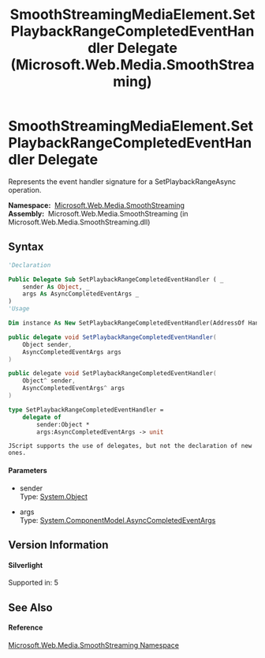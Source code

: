 ﻿---
title: SmoothStreamingMediaElement.SetPlaybackRangeCompletedEventHandler Delegate (Microsoft.Web.Media.SmoothStreaming)
TOCTitle: SmoothStreamingMediaElement.SetPlaybackRangeCompletedEventHandler Delegate
ms:assetid: T:Microsoft.Web.Media.SmoothStreaming.SmoothStreamingMediaElement.SetPlaybackRangeCompletedEventHandler
ms:mtpsurl: https://msdn.microsoft.com/en-us/library/microsoft.web.media.smoothstreaming.smoothstreamingmediaelement.setplaybackrangecompletedeventhandler(v=VS.95)
ms:contentKeyID: 46307961
ms.date: 05/31/2012
mtps_version: v=VS.95
f1_keywords:
- Microsoft.Web.Media.SmoothStreaming.SmoothStreamingMediaElement.SetPlaybackRangeCompletedEventHandler
dev_langs:
- CSharp
- JScript
- VB
- FSharp
- c++
api_location:
- Microsoft.Web.Media.SmoothStreaming.dll
api_name:
- Microsoft.Web.Media.SmoothStreaming.SetPlaybackRangeCompletedEventHandler
- Microsoft.Web.Media.SmoothStreaming.SetPlaybackRangeCompletedEventHandler..ctor
- Microsoft.Web.Media.SmoothStreaming.SetPlaybackRangeCompletedEventHandler.BeginInvoke
- Microsoft.Web.Media.SmoothStreaming.SetPlaybackRangeCompletedEventHandler.Invoke
- Microsoft.Web.Media.SmoothStreaming.SetPlaybackRangeCompletedEventHandler.EndInvoke
api_type:
- Managed
topic_type:
- apiref
- kbSyntax
product_family_name: VS
ROBOTS: INDEX,FOLLOW
---

# SmoothStreamingMediaElement.SetPlaybackRangeCompletedEventHandler Delegate

Represents the event handler signature for a SetPlaybackRangeAsync operation.

**Namespace:**  [Microsoft.Web.Media.SmoothStreaming](microsoft-web-media-smoothstreaming-namespace_1.md)  
**Assembly:**  Microsoft.Web.Media.SmoothStreaming (in Microsoft.Web.Media.SmoothStreaming.dll)

## Syntax

``` vb
'Declaration

Public Delegate Sub SetPlaybackRangeCompletedEventHandler ( _
    sender As Object, _
    args As AsyncCompletedEventArgs _
)
'Usage

Dim instance As New SetPlaybackRangeCompletedEventHandler(AddressOf HandlerMethod)
```

``` csharp
public delegate void SetPlaybackRangeCompletedEventHandler(
    Object sender,
    AsyncCompletedEventArgs args
)
```

``` c++
public delegate void SetPlaybackRangeCompletedEventHandler(
    Object^ sender, 
    AsyncCompletedEventArgs^ args
)
```

``` fsharp
type SetPlaybackRangeCompletedEventHandler = 
    delegate of 
        sender:Object * 
        args:AsyncCompletedEventArgs -> unit
```

``` jscript
JScript supports the use of delegates, but not the declaration of new ones.
```

#### Parameters

  - sender  
    Type: [System.Object](https://msdn.microsoft.com/en-us/library/e5kfa45b\(v=vs.95\))  

<!-- end list -->

  - args  
    Type: [System.ComponentModel.AsyncCompletedEventArgs](https://msdn.microsoft.com/en-us/library/2tde67e9\(v=vs.95\))  

## Version Information

#### Silverlight

Supported in: 5  

## See Also

#### Reference

[Microsoft.Web.Media.SmoothStreaming Namespace](microsoft-web-media-smoothstreaming-namespace_1.md)

